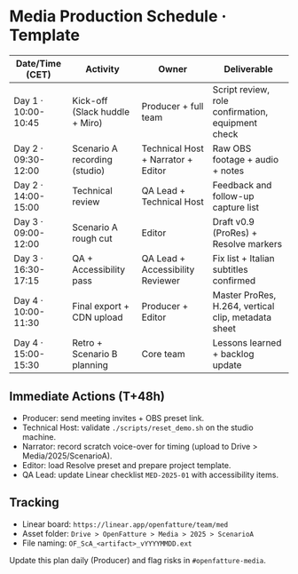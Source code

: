 # Media Production Schedule · Template

| Date/Time (CET) | Activity | Owner | Deliverable |
|-----------------|----------|-------|-------------|
| Day 1 · 10:00-10:45 | Kick-off (Slack huddle + Miro) | Producer + full team | Script review, role confirmation, equipment check |
| Day 2 · 09:30-12:00 | Scenario A recording (studio) | Technical Host + Narrator + Editor | Raw OBS footage + audio + notes |
| Day 2 · 14:00-15:00 | Technical review | QA Lead + Technical Host | Feedback and follow-up capture list |
| Day 3 · 09:00-12:00 | Scenario A rough cut | Editor | Draft v0.9 (ProRes) + Resolve markers |
| Day 3 · 16:30-17:15 | QA + Accessibility pass | QA Lead + Accessibility Reviewer | Fix list + Italian subtitles confirmed |
| Day 4 · 10:00-11:30 | Final export + CDN upload | Producer + Editor | Master ProRes, H.264, vertical clip, metadata sheet |
| Day 4 · 15:00-15:30 | Retro + Scenario B planning | Core team | Lessons learned + backlog update |

## Immediate Actions (T+48h)
- Producer: send meeting invites + OBS preset link.
- Technical Host: validate `./scripts/reset_demo.sh` on the studio machine.
- Narrator: record scratch voice-over for timing (upload to Drive > Media/2025/ScenarioA).
- Editor: load Resolve preset and prepare project template.
- QA Lead: update Linear checklist `MED-2025-01` with accessibility items.

## Tracking
- Linear board: `https://linear.app/openfatture/team/med`
- Asset folder: `Drive > OpenFatture > Media > 2025 > ScenarioA`
- File naming: `OF_ScA_<artifact>_vYYYYMMDD.ext`

Update this plan daily (Producer) and flag risks in `#openfatture-media`.
